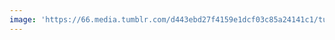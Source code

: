 ```yaml
---
image: 'https://66.media.tumblr.com/d443ebd27f4159e1dcf03c85a24141c1/tumblr_nnx8yoK84a1tbdx3so1_1280.jpg'
---
```

